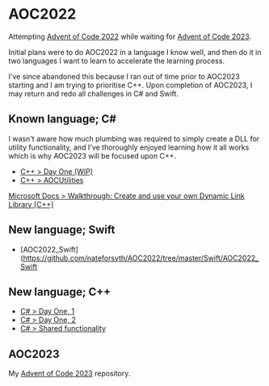 # AOC2022

Attempting [Advent of Code 2022](https://adventofcode.com/2022) while waiting for [Advent of Code 2023](https://adventofcode.com/2023).

Initial plans were to do AOC2022 in a language I know well, and then do it in two languages I want to learn to accelerate the learning process.

I've since abandoned this because I ran out of time prior to AOC2023 starting and I am trying to prioritise C++. Upon completion of AOC2023, I may return and redo all challenges in C# and Swift.


## Known language; C#

I wasn't aware how much plumbing was required to simply create a DLL for utility functionality, and I've thoroughly enjoyed learning how it all works which is why AOC2023 will be focused upon C++.

- [C++ > Day One (WIP)](https://github.com/nateforsyth/AOC2022/tree/master/CPP/DayOne_CPP)
- [C++ > AOCUtilities](https://github.com/nateforsyth/AOC2022/tree/master/CPP/AOCUtilities)

[Microsoft Docs > Walkthrough: Create and use your own Dynamic Link Library (C++)](https://learn.microsoft.com/en-us/cpp/build/walkthrough-creating-and-using-a-dynamic-link-library-cpp?view=msvc-170)


## New language; Swift

- [AOC2022_Swift](https://github.com/nateforsyth/AOC2022/tree/master/Swift/AOC2022_Swift


## New language; C++

- [C# > Day One, 1](https://github.com/nateforsyth/AOC2022/tree/master/CS/DayOne/DayOne_1)
- [C# > Day One, 2](https://github.com/nateforsyth/AOC2022/tree/master/CS/DayOne/DayOne_2)
- [C# > Shared functionality]()

## AOC2023

My [Advent of Code 2023](https://github.com/nateforsyth/AOC2023) repository.
